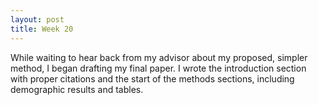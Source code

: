 ```yaml
---
layout: post
title: Week 20
---
```


While waiting to hear back from my advisor about my proposed, simpler method, I began drafting my final paper. I wrote the introduction section with proper citations and the start of the methods sections, including demographic results and tables. 
